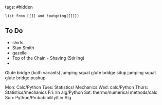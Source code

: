 tags: #hidden 
```dataview
list from [[]] and !outgoing([[]])
```



## To Do
- shirts
- Stan Smith
- gazelle
- Top of the Chain - Shaving (Stirling)
- 

Glute bridge (both variants)
jumping squat
glute bridge
situp
jumping squat
glute bridge
pushup

Mon: Calc/Python
Tues: Statistics/ Mechanics
Wed: calc/Python
Thurs: Statistics/mechanics
Fri: lin alg/Python
Sat: thermo/numerical methods/calc
Sun: Python/Probabibility/Lin Alg